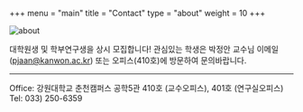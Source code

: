 +++
menu = "main"
title = "Contact"
type = "about"
weight = 10
+++

![about](../images/contact_image.jpg)

대학원생 및 학부연구생을 상시 모집합니다! 관심있는 학생은 박정안 교수님 이메일(pjaan@kanwon.ac.kr) 또는 오피스(410호)에 방문하여 문의바랍니다.

---
Office: 강원대학교 춘천캠퍼스 공학5관 410호 (교수오피스), 401호 (연구실오피스)  
Tel: 033) 250-6359
